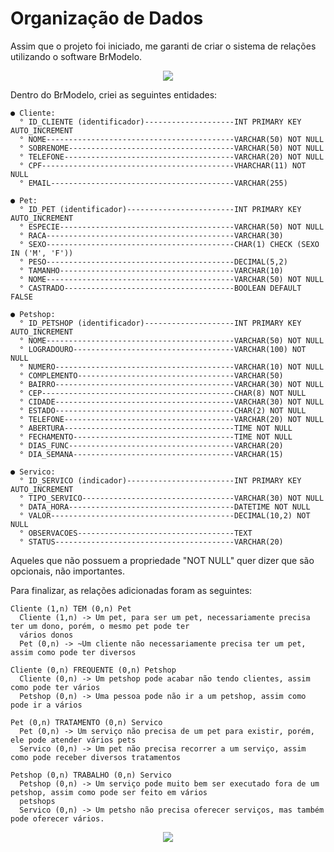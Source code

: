# Organização de Dados
<p>Assim que o projeto foi iniciado, me garanti de criar o sistema de relações utilizando o software BrModelo.</p>
<p align="center"><img src="https://github.com/user-attachments/assets/96c4b56e-899d-4576-b7db-c2d78da69d82"></p>
<p>Dentro do BrModelo, criei as seguintes entidades:</p>

```
● Cliente:
  ° ID_CLIENTE (identificador)--------------------INT PRIMARY KEY AUTO_INCREMENT
  ° NOME------------------------------------------VARCHAR(50) NOT NULL
  ° SOBRENOME-------------------------------------VARCHAR(50) NOT NULL
  ° TELEFONE--------------------------------------VARCHAR(20) NOT NULL
  ° CPF-------------------------------------------VHARCHAR(11) NOT NULL
  ° EMAIL-----------------------------------------VARCHAR(255)

● Pet:
  ° ID_PET (identificador)------------------------INT PRIMARY KEY AUTO_INCREMENT
  ° ESPECIE---------------------------------------VARCHAR(50) NOT NULL
  ° RACA------------------------------------------VARCHAR(30)
  ° SEXO------------------------------------------CHAR(1) CHECK (SEXO IN ('M', 'F'))
  ° PESO------------------------------------------DECIMAL(5,2)
  ° TAMANHO---------------------------------------VARCHAR(10)
  ° NOME------------------------------------------VARCHAR(50) NOT NULL
  ° CASTRADO--------------------------------------BOOLEAN DEFAULT FALSE

● Petshop:
  ° ID_PETSHOP (identificador)--------------------INT PRIMARY KEY AUTO_INCREMENT
  ° NOME------------------------------------------VARCHAR(50) NOT NULL
  ° LOGRADOURO------------------------------------VARCHAR(100) NOT NULL
  ° NUMERO----------------------------------------VARCHAR(10) NOT NULL
  ° COMPLEMENTO-----------------------------------VARCHAR(50)
  ° BAIRRO----------------------------------------VARCHAR(30) NOT NULL
  ° CEP-------------------------------------------CHAR(8) NOT NULL
  ° CIDADE----------------------------------------VARCHAR(30) NOT NULL
  ° ESTADO----------------------------------------CHAR(2) NOT NULL
  ° TELEFONE--------------------------------------VARCHAR(20) NOT NULL
  ° ABERTURA--------------------------------------TIME NOT NULL
  ° FECHAMENTO------------------------------------TIME NOT NULL
  ° DIAS_FUNC-------------------------------------VARCHAR(20)
  ° DIA_SEMANA------------------------------------VARCHAR(15)

● Servico:
  ° ID_SERVICO (indicador)------------------------INT PRIMARY KEY AUTO_INCREMENT
  ° TIPO_SERVICO----------------------------------VARCHAR(30) NOT NULL
  ° DATA_HORA-------------------------------------DATETIME NOT NULL
  ° VALOR-----------------------------------------DECIMAL(10,2) NOT NULL
  ° OBSERVACOES-----------------------------------TEXT
  ° STATUS----------------------------------------VARCHAR(20)
```

<p>Aqueles que não possuem a propriedade "NOT NULL" quer dizer que são opcionais, não importantes.</p>
<p>Para finalizar, as relações adicionadas foram as seguintes:</p>

```
Cliente (1,n) TEM (0,n) Pet
  Cliente (1,n) -> Um pet, para ser um pet, necessariamente precisa ter um dono, porém, o mesmo pet pode ter
  vários donos
  Pet (0,n) -> ~Um cliente não necessariamente precisa ter um pet, assim como pode ter diversos

Cliente (0,n) FREQUENTE (0,n) Petshop
  Cliente (0,n) -> Um petshop pode acabar não tendo clientes, assim como pode ter vários
  Petshop (0,n) -> Uma pessoa pode não ir a um petshop, assim como pode ir a vários

Pet (0,n) TRATAMENTO (0,n) Servico
  Pet (0,n) -> Um serviço não precisa de um pet para existir, porém, ele pode atender vários pets
  Servico (0,n) -> Um pet não precisa recorrer a um serviço, assim como pode receber diversos tratamentos

Petshop (0,n) TRABALHO (0,n) Servico
  Petshop (0,n) -> Um serviço pode muito bem ser executado fora de um petshop, assim como pode ser feito em vários
  petshops
  Servico (0,n) -> Um petsho não precisa oferecer serviços, mas também pode oferecer vários.
```
<p align="center"><img src="https://github.com/user-attachments/assets/4ecd18e0-ede8-47a8-8a6c-492244696316"></p>

